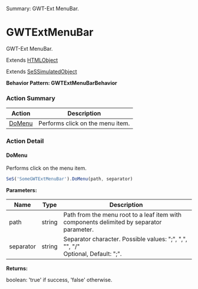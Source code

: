 Summary: GWT-Ext MenuBar.

# GWTExtMenuBar

GWT-Ext MenuBar.
 
Extends [HTMLObject](HTMLObject.md)

Extends [SeSSimulatedObject](SeSSimulatedObject.md)





**Behavior Pattern: GWTExtMenuBarBehavior**


<!-- ============================== property summary ========================== -->

<!-- ============================== action summary ========================== -->



### Action Summary
|  **Action** | **Description** | 
| ----------- | --------------- |
|  [DoMenu](#domenu) | Performs click on the menu item. |



<!-- ============================== property detail ========================== -->


<!-- ============================== action detail ========================== -->

### Action Detail

<a name="DoMenu"></a>    
#### DoMenu

Performs click on the menu item.

```javascript
SeS('SomeGWTExtMenuBar').DoMenu(path, separator)
```


**Parameters:**

|  **Name** | **Type** | **Description** |
| ---------- | -------- | --------------- |
| path | string |  Path from the menu root to a leaf item with components delimited by separator parameter. |
| separator | string |  Separator character. Possible values: ";", ",", "\", "/"<br>Optional, Default: ";". |




**Returns:**

boolean: 'true' if success, 'false' otherwise.



<a name="see.also.gwtextmenubar.domenu"></a>

  

